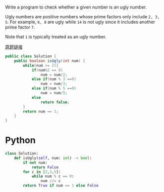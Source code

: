 Write a program to check whether a given number is an ugly number.

Ugly numbers are positive numbers whose prime factors only include `2, 3, 5`. For example, `6, 8` are ugly while `14` is not ugly since it includes another prime factor `7`.

Note that `1` is typically treated as an ugly number.

[原题链接](https://leetcode.com/problems/ugly-number/#/description)

```java
public class Solution {
    public boolean isUgly(int num) {
        while(num >= 2){
            if(num%2 == 0)
                num = num/2;
            else if(num % 3 ==0)
                num = num/3;
            else if(num % 5 ==0)
                num = num/5;
            else
                return false;
        }
        return num == 1;
    }
}
```

# Python
```python
class Solution:
    def isUgly(self, num: int) -> bool:
        if not num:
            return False
        for c in [2,3,5]:
            while num % c == 0:
                num //= c
        return True if num == 1 else False
```
